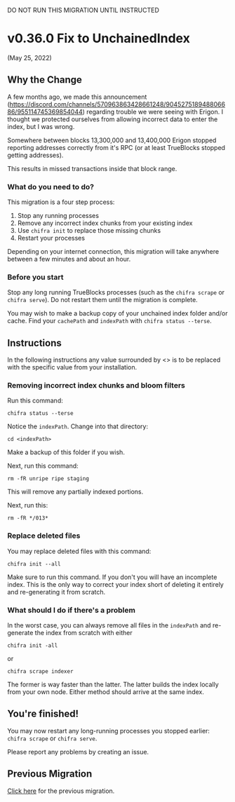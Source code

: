DO NOT RUN THIS MIGRATION UNTIL INSTRUCTED

# v0.36.0 Fix to UnchainedIndex

(May 25, 2022)

## Why the Change

A few months ago, we made this announcement (https://discord.com/channels/570963863428661248/904527518948806686/955114745369854044) regarding trouble we were seeing with Erigon. I thought we protected ourselves from allowing incorrect data to enter the index, but I was wrong.

Somewhere between blocks 13,300,000 and 13,400,000 Erigon stopped reporting addresses correctly from it's RPC (or at least TrueBlocks stopped getting addresses).

This results in missed transactions inside that block range.

### What do you need to do?

This migration is a four step process:

1. Stop any running processes
2. Remove any incorrect index chunks from your existing index
3. Use `chifra init` to replace those missing chunks
4. Restart your processes

Depending on your internet connection, this migration will take anywhere between a few minutes and about an hour.

### Before you start

Stop any long running TrueBlocks processes (such as the `chifra scrape` or `chifra serve`). Do not restart them until the migration is complete.

You may wish to make a backup copy of your unchained index folder and/or cache. Find your `cachePath` and `indexPath` with `chifra status --terse`.

## Instructions

In the following instructions any value surrounded by <> is to be replaced with the specific value from your installation.

### Removing incorrect index chunks and bloom filters

Run this command:

```
chifra status --terse
```

Notice the `indexPath`. Change into that directory:

```
cd <indexPath>
```

Make a backup of this folder if you wish.

Next, run this command:

```
rm -fR unripe ripe staging
```

This will remove any partially indexed portions.

Next, run this:

```
rm -fR */013*
```

### Replace deleted files

You may replace deleted files with this command:

```
chifra init --all
```

Make sure to run this command. If you don't you will have an incomplete index. This is the only way to correct your index short of deleting it entirely and re-generating it from scratch.

### What should I do if there's a problem

In the worst case, you can always remove all files in the `indexPath` and re-generate the index from scratch with either

```
chifra init -all
```

or

```
chifra scrape indexer
```

The former is way faster than the latter. The latter builds the index locally from your own node. Either method should arrive at the same index.


## You're finished!

You may now restart any long-running processes you stopped earlier: `chifra scrape` or `chifra serve`.

Please report any problems by creating an issue.

## Previous Migration

[Click here](./README-v0.32.0.md) for the previous migration.
